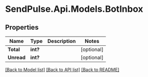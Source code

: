# SendPulse.Api.Models.BotInbox
## Properties

Name | Type | Description | Notes
------------ | ------------- | ------------- | -------------
**Total** | **int?** |  | [optional] 
**Unread** | **int?** |  | [optional] 

[[Back to Model list]](../README.md#documentation-for-models) [[Back to API list]](../README.md#documentation-for-api-endpoints) [[Back to README]](../README.md)

